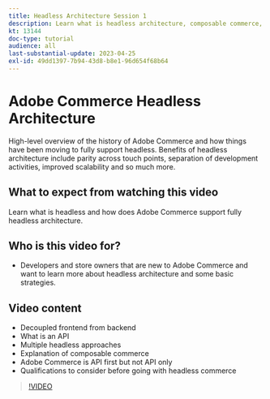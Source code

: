 ```yaml
---
title: Headless Architecture Session 1
description: Learn what is headless architecture, composable commerce, and personalized experiences
kt: 13144
doc-type: tutorial
audience: all
last-substantial-update: 2023-04-25
exl-id: 49dd1397-7b94-43d8-b8e1-96d654f68b64
---
```

# Adobe Commerce Headless Architecture

High-level overview of the history of Adobe Commerce and how things have been moving to fully support headless.  Benefits of headless architecture include parity across touch points, separation of development activities, improved scalability and so much more.

## What to expect from watching this video

Learn what is headless and how does Adobe Commerce support fully headless architecture.

## Who is this video for?

* Developers and store owners that are new to Adobe Commerce and want to learn more about headless architecture and some basic strategies.

## Video content

* Decoupled frontend from backend
* What is an API
* Multiple headless approaches
* Explanation of composable commerce
* Adobe Commerce is API first but not API only
* Qualifications to consider before going with headless commerce

>[!VIDEO](https://video.tv.adobe.com/v/3418862?learn=on)

